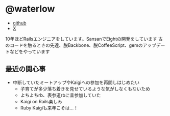 # @waterlow

- [github](https://github.com/waterlow)
- [X](https://x.com/waterlow2011)

10年ほどRailsエンジニアをしています。SansanでEightの開発をしています
古のコードを触るときの先達、脱Backbone、脱CoffeeScript、gemのアップデートなどをやっています

## 最近の関心事
- 中断していたミートアップやKaigiへの参加を再開しはじめたい
  - 子育てが多少落ち着きを見せているような気がしなくもないため
  - よちよちrb、表参道rbに昔参加していた
  - Kaigi on Rails楽しみ
  - Ruby Kaigiも来年こそは...！
